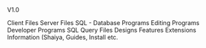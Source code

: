 V1.0

Client Files
Server Files
SQL - Database Programs
Editing Programs
Developer Programs
SQL Query Files
Designs
Features
Extensions
Information (Shaiya, Guides, Install etc.
